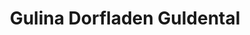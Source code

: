 ---
title: "Gulina Dorfladen Guldental"
url: /guldental/gulina-dorfladen-guldental/
shop: Dorfladen
---